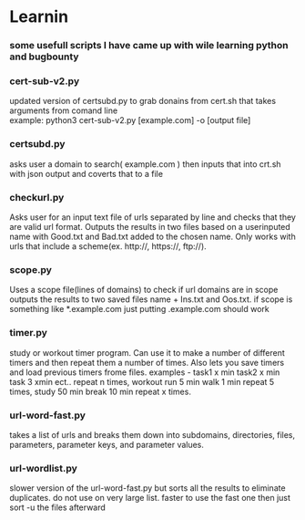 # Learnin
<h3>some usefull scripts I have came up with wile learning python and bugbounty</h3>

<h3>cert-sub-v2.py</h3>
  <p>
  updated version of certsubd.py to grab donains from cert.sh
  that takes arguments from comand line
  <br>
  example: python3 cert-sub-v2.py [example.com] -o [output file]
  </p>
  

<h3>certsubd.py</h3>
  <p>
  asks user a domain to search( example.com ) then inputs
  that into crt.sh with json output and coverts that to a file
  </p>
  
<h3>checkurl.py</h3>
  <p>
  Asks user for an input text file of urls separated by line
  and checks that they are valid url format.
  Outputs the results in two files based on a userinputed name
  with Good.txt and Bad.txt added to the chosen name.
  Only works with urls that include a scheme(ex. http://, https://, ftp://).
  </p>
  
<h3>scope.py</h3>
  <p>
  Uses a scope file(lines of domains) to check if url domains are in scope
  outputs the results to two saved files name + Ins.txt and Oos.txt.
  if scope is something like *.example.com just putting .example.com should work
  </p>
  
<h3>timer.py</h3>
  <p>
  study or workout timer program. Can use it to make a number of different timers and then repeat them
  a number of times. Also lets you save timers and load previous timers frome files.
  examples - task1 x min task2 x min task 3 xmin ect.. repeat n times, 
  workout run 5 min walk 1 min repeat 5 times, study 50 min break 10 min repeat x times.
  </p>
  
<h3>url-word-fast.py</h3>
  <p>
  takes a list of urls and breaks them down into subdomains, directories, files, parameters, parameter keys, and parameter values.
  </p>
  
<h3>url-wordlist.py</h3>
  <p>
  slower version of the url-word-fast.py but sorts all the results to eliminate duplicates. do not use on very large list. faster to use
  the fast one then just sort -u the files afterward
  </p>
